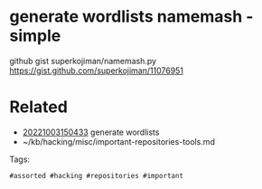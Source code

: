 # generate wordlists namemash - simple
github gist superkojiman/namemash.py
https://gist.github.com/superkojiman/11076951

# Related

- [20221003150433](/zet/20221003150433/README.md) generate wordlists
- ~/kb/hacking/misc/important-repositories-tools.md

Tags:

    #assorted #hacking #repositories #important
